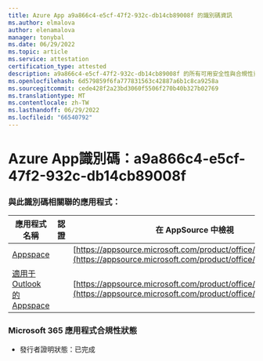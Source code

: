 ```yaml
---
title: Azure App a9a866c4-e5cf-47f2-932c-db14cb89008f 的識別碼資訊
ms.author: elmalova
author: elenamalova
manager: tonybal
ms.date: 06/29/2022
ms.topic: article
ms.service: attestation
certification_type: attested
description: a9a866c4-e5cf-47f2-932c-db14cb89008f 的所有可用安全性與合規性資訊。
ms.openlocfilehash: 6d579859f6fa777831563c42887a6b1c8ca9258a
ms.sourcegitcommit: cede428f2a23bd3060f5506f270b40b327b02769
ms.translationtype: MT
ms.contentlocale: zh-TW
ms.lasthandoff: 06/29/2022
ms.locfileid: "66540792"
---
```

# <a name="azure-app-id-a9a866c4-e5cf-47f2-932c-db14cb89008f"></a>Azure App識別碼：a9a866c4-e5cf-47f2-932c-db14cb89008f


### <a name="apps-associated-with-this-id"></a>與此識別碼相關聯的應用程式：
| **應用程式名稱** | **認證** | **在 AppSource 中檢視** |
|--------------|---------------|-----------------------|
| [Appspace](../forward/WA200001738.md) |  | [https://appsource.microsoft.com/product/office/WA200001738](https://appsource.microsoft.com/product/office/WA200001738) |
| [適用于 Outlook 的 Appspace](../forward/WA200004102.md) |  | [https://appsource.microsoft.com/product/office/WA200004102](https://appsource.microsoft.com/product/office/WA200004102) |

### <a name="microsoft-365-app-compliance-status"></a>Microsoft 365 應用程式合規性狀態
- 發行者證明狀態：已完成
